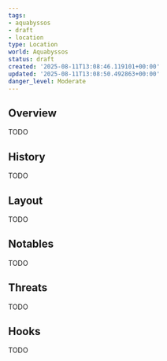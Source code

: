 ```yaml
---
tags:
- aquabyssos
- draft
- location
type: Location
world: Aquabyssos
status: draft
created: '2025-08-11T13:08:46.119101+00:00'
updated: '2025-08-11T13:08:50.492863+00:00'
danger_level: Moderate
---
```



## Overview

TODO
## History

TODO
## Layout

TODO
## Notables

TODO
## Threats

TODO
## Hooks

TODO
